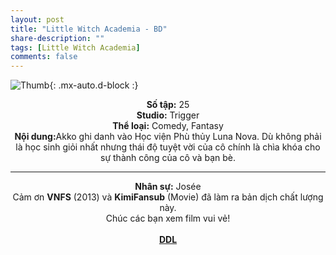 ```yaml
---
layout: post
title: "Little Witch Academia - BD"
share-description: ""
tags: [Little Witch Academia]
comments: false
---
```


![Thumb](https://tpn-team.github.io/assets/img/LittleWitchAcademia_thumb.webp){: .mx-auto.d-block :}
<center>
<b>Số tập:</b> 25 <br>
<b>Studio:</b> Trigger <br>
<b>Thể loại:</b> Comedy, Fantasy <br>
<b>Nội dung:</b>Akko ghi danh vào Học viện Phù thủy Luna Nova. Dù không phải là học sinh giỏi nhất nhưng thái độ tuyệt vời của cô chính là chìa khóa cho sự thành công của cô và bạn bè. <br>

<hr>

<b>Nhân sự:</b> Josée <br>
Cảm ơn <b>VNFS</b> (2013) và <b>KimiFansub</b> (Movie) đã làm ra bản dịch chất lượng này. <br>
Chúc các bạn xem film vui vẻ!<br><br>
<b><a href="https://github.com/TPN-Team/TPN-Team-DDL/blob/master/Little%20Witch%20Academia.md">DDL</a></b> <br>
</center>
<!-- excerpt-end -->